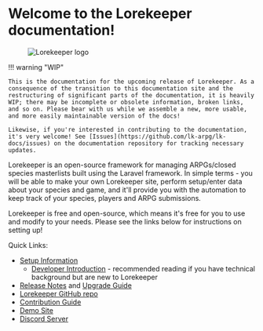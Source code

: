 # Welcome to the Lorekeeper documentation!

<figure>
    <img title="Lorekeeper logo" src="images/lorekeeper-logo.png">
</figure>

!!! warning "WIP"

    This is the documentation for the upcoming release of Lorekeeper. As a consequence of the transition to this documentation site and the restructuring of significant parts of the documentation, it is heavily WIP; there may be incomplete or obsolete information, broken links, and so on. Please bear with us while we assemble a new, more usable, and more easily maintainable version of the docs!

    Likewise, if you're interested in contributing to the documentation, it's very welcome! See [Issues](https://github.com/lk-arpg/lk-docs/issues) on the documentation repository for tracking necessary updates.

Lorekeeper is an open-source framework for managing ARPGs/closed species masterlists built using the Laravel framework. In simple terms - you will be able to make your own Lorekeeper site, perform setup/enter data about your species and game, and it'll provide you with the automation to keep track of your species, players and ARPG submissions.

Lorekeeper is free and open-source, which means it's free for you to use and modify to your needs. Please see the links below for instructions on setting up!

Quick Links:

- [Setup Information](guides/setup-index.md)
    - [Developer Introduction](guides/dev-intro.md) - recommended reading if you have technical background but are new to Lorekeeper
- [Release Notes](release-notes.md) and [Upgrade Guide](guides/upgrade.md)
- [Lorekeeper GitHub repo](https://github.com/lk-arpg/lorekeeper)
- [Contribution Guide](contributing.md)
- [Demo Site](http://lorekeeper.me/)
- [Discord Server](https://discord.gg/U4JZfsu)